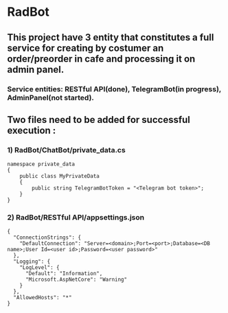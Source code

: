 # RadBot
## This project have 3 entity that constitutes a full service for creating by costumer an order/preorder in cafe and processing it on admin panel.
### Service entities: RESTful API(done), TelegramBot(in progress), AdminPanel(not started).


## Two files need to be added for successful  execution :
### 1) RadBot/ChatBot/private_data.cs
```
namespace private_data
{
    public class MyPrivateData
    {
        public string TelegramBotToken = "<Telegram bot token>";
    }
}
```
### 2) RadBot/RESTful API/appsettings.json
```
{
  "ConnectionStrings": {
    "DefaultConnection": "Server=<domain>;Port=<port>;Database=<DB name>;User Id=<user id>;Password=<user password>"
  },
  "Logging": {
    "LogLevel": {
      "Default": "Information",
      "Microsoft.AspNetCore": "Warning"
    }
  },
  "AllowedHosts": "*"
}
```
